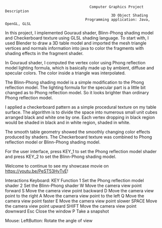                                            Computer Graphics Project Description
                                                     3D Object Shading
                                         Programming application: Java, OpenGL, GLSL
                                              
In this project, I implemented Gouraud shader, Blinn-Phong shading model and Checkerboard texture using GLSL shading language. 
To start with, I used Blender to draw a 3D table model and imported the mesh triangle vertices and normals information into java to color the fragments with shading effects in the fragment shader.

In Gouraud shader, I computed the vertex color using Phong reflection model lighting formula, which is basically made up by ambient, diffuse and specular colors. The color inside a triangle was interpolated. 

The Blinn-Phong shading model is a simple modification to the Phong reflection model. The lighting formula for the specular part is a little bit changed as to Phong reflection model. So it looks brighter than ordinary Phong reflection model.

I applied a checkerboard pattern as a simple procedural texture on my table surface. The algorithm is to divide the space into numerous small unit cubes arranged black and white one by one. Each vertex dropping in black region would be shaded in black and in white region, shaded in white.

The smooth table geometry showed the smoothly changing color effects produced by shaders. The Checkerboard texture was combined to Phong reflection model or Blinn-Phong shading model.

For the user interface, press KEY_1 to set the Phong reflection model shader and press KEY_2 to set the Blinn-Phong shading model.

Welcome to continue to see my showcase movie on https://youtu.be/PeST53HvTvE!

Interactions
Keyboard:
       KEY	                                 Function
        1	                     Set the Phong reflection model shader
        2	                     Set the Blinn-Phong shader
        W	                     Move the camera view point forward
        S	                     Move the camera view point backward
        D	                     Move the camera view point to the right
        A	                     Move the camera view point to the left
        Q	                     Move the camera view point faster
        E	                     Move the camera view point slower
      SPACE	                   Move the camera view point upward
      SHIFT	                   Move the camera view point downward
       Esc	                   Close the window
        P	                     Take a snapshot

Mouse:
LeftButton: Rotate the angle of view
